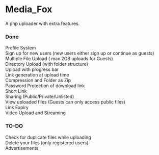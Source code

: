 # Media_Fox
A php uploader with extra features.

### Done
Profile System  
Sign up for new users (new users either sign up or continue as guests)  
Multiple File Upload ( max 2GB uploads for Guests)  
Directory Upload (with folder structure)  
Upload with progress bar  
Link generation at upload time  
Compression and Folder as Zip  
Password Protection of download link  
Short Link  
Sharing (Public/Private/Unlisted)    
View uploaded files (Guests can only access public files)  
Link Expiry  
Video Upload and Streaming  

### TO-DO
Check for duplicate files while uploading  
Delete your files (only registered users)  
Advertisements  
